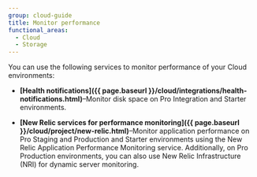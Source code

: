 ```yaml
---
group: cloud-guide
title: Monitor performance
functional_areas:
  - Cloud
  - Storage
---
```


You can use the following services to monitor performance of your Cloud environments:

-  **[Health notifications]({{ page.baseurl }}/cloud/integrations/health-notifications.html)**–Monitor disk space on Pro Integration and Starter environments.

-  **[New Relic services for performance monitoring]({{ page.baseurl }}/cloud/project/new-relic.html)**–Monitor application performance on Pro Staging and Production and Starter environments using the New Relic Application Performance Monitoring service. Additionally, on Pro Production environments, you can also use New Relic Infrastructure (NRI) for dynamic server monitoring.